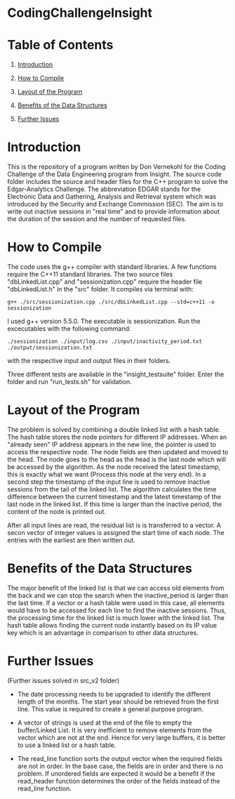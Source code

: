 # CodingChallengeInsight

# Table of Contents

1. [Introduction](README.md#introduction)

2. [How to Compile](README.md#how-to-compile)

3. [Layout of the Program](README.md#layout-of-the-program)

4. [Benefits of the Data Structures](README.md#benefits-of-the-data-structures)

5. [Further Issues](README.md#further-issues)

# Introduction

This is the repository of a program written by Don Vernekohl for the Coding Challenge of the Data Engineering program from Insight. The source code folder includes the source and header files for the C++ program to solve the Edgar-Analytics Challenge. The abbreviation EDGAR stands for the Electronic Data and Gathering, Analysis and Retrieval system which was introduced by the Security and Exchange Commission (SEC). The aim is to write out inactive sessions in "real time" and to provide information about the duration of the session and the number of requested files.  

# How to Compile

The code uses the g++ compiler with standard libraries. A few functions require the C++11 standard libraries. The two source files "dbLinkedList.cpp" and "sessionization.cpp" require the header file "dbLinkedList.h" in the "src" folder.
It compiles via terminal with:

	g++ ./src/sessionization.cpp ./src/dbLinkedList.cpp --std=c++11 -o sessionization

I used g++ version 5.5.0. The executable is sessionization. Run the excecutables with the following command:

	./sessionization ./input/log.csv ./input/inactivity_period.txt ./output/sessionization.txt

with the respective input and output files in their folders.

Three different tests are available in the "insight_testsuite" folder. Enter the folder and run "run_tests.sh" for validation.

# Layout of the Program

The problem is solved by combining a double linked list with a hash table. The hash table stores the node pointers for different IP addresses. When an "already seen" IP address appears in the new line, the pointer is used to access the respective node. The node fields are then updated and moved to the head. The node goes to the head as the head is the last node which will be accessed by the algorithm. As the node received the latest timestamp, this is exactly what we want (Process this node at the very end).
In a second step the timestamp of the input line is used to remove inactive sessions from the tail of the linked list. The algorithm calculates the time difference between the current timestamp and the latest timestamp of the last node in the linked list. If this time is larger than the inactive period, the content of the node is printed out.

After all input lines are read, the residual list is is transferred to a vector. A secon vector of integer values is assigned the start time of each node. The entries with the earliest are then written out.

# Benefits of the Data Structures

The major benefit of the linked list is that we can access old elements from the back and we can stop the search when the inactive_period is larger than the last time. If a vector or a hash table were used in this case, all elements would have to be accessed for each line to find the inactive sessions. Thus, the processing time for the linked list is much lower with the linked list. 
The hash table allows finding the current node instantly based on its IP value key which is an advantage in comparison to other data structures.

# Further Issues

(Further issues solved in src_v2 folder)
- The date processing needs to be upgraded to identify the different length of the months. The start year should be retrieved from the first line. This value is required to create a general purpose program.

- A vector of strings is used at the end of the file to empty the buffer/Linked List. It is very inefficient to remove elements from the vector which are not at the end. Hence for very large buffers, it is better to use a linked list or a hash table.

- The read_line function sorts the output vector when the required fields are not in order. In the base case, the fields are in order and there is no problem. If unordered fields are expected it would be a benefit if the read_header function determines the order of the fields instead of the read_line function.
